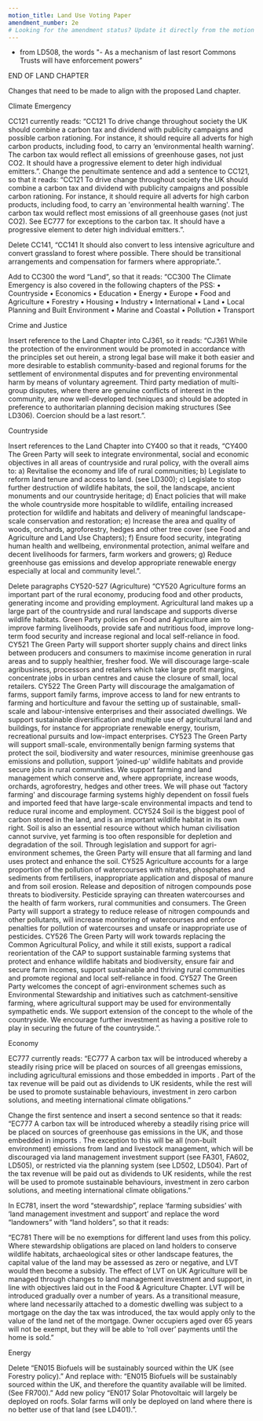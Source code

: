 ```yaml
---
motion_title: Land Use Voting Paper
amendment_number: 2e
# Looking for the amendment status? Update it directly from the motion page!
---
```


- from LD508, the words "- As a mechanism of last resort Commons Trusts will have enforcement powers”

END OF LAND CHAPTER

Changes that need to be made to align with the proposed Land chapter.

Climate Emergency

CC121 currently reads: “CC121 To drive change throughout society the UK should combine a carbon tax and dividend with publicity campaigns and possible carbon rationing. For instance, it should require all adverts for high carbon products, including food, to carry an ‘environmental health warning’. The carbon tax would reflect all emissions of greenhouse gases, not just CO2. It should have a progressive element to deter high individual emitters.”.
Change the penultimate sentence and add a sentence to CC121, so that it reads: “CC121 To drive change throughout society the UK should combine a carbon tax and dividend with publicity campaigns and possible carbon rationing. For instance, it should require all adverts for high carbon products, including food, to carry an 'environmental health warning'. The carbon tax would reflect most emissions of all greenhouse gases (not just CO2). See EC777 for exceptions to the carbon tax. It should have a progressive element to deter high individual emitters.”.

Delete CC141, “CC141 It should also convert to less intensive agriculture and convert grassland to forest where possible. There should be transitional arrangements and compensation for farmers where appropriate.”.

Add to CC300 the word “Land”, so that it reads: “CC300 The Climate Emergency is also covered in the following chapters of the PSS:
•	Countryside
•	Economics
•	Education
•	Energy
•	Europe
•	Food and Agriculture
•	Forestry
•	Housing
•	Industry
•	International
•	Land
•	Local Planning and Built Environment
•	Marine and Coastal
•	Pollution
•	Transport

Crime and Justice

Insert reference to the Land Chapter into CJ361, so it reads: “CJ361 While the protection of the environment would be promoted in accordance with the principles set out herein, a strong legal base will make it both easier and more desirable to establish community-based and regional forums for the settlement of environmental disputes and for preventing environmental harm by means of voluntary agreement. Third party mediation of multi-group disputes, where there are genuine conflicts of interest in the community, are now well-developed techniques and should be adopted in preference to authoritarian planning decision making structures (See LD306). Coercion should be a last resort.”.

Countryside

Insert references to the Land Chapter into CY400 so that it reads, “CY400 The Green Party will seek to integrate environmental, social and economic objectives in all areas of countryside and rural policy, with the overall aims to:
a) Revitalise the economy and life of rural communities;
b) Legislate to reform land tenure and access to land. (see LD300);
c) Legislate to stop further destruction of wildlife habitats, the soil, the landscape, ancient monuments and our countryside heritage;
d) Enact policies that will make the whole countryside more hospitable to wildlife, entailing increased protection for wildlife and habitats and delivery of meaningful landscape-scale conservation and restoration;
e) Increase the area and quality of woods, orchards, agroforestry, hedges and other tree cover (see Food and Agriculture and Land Use Chapters);
f) Ensure food security, integrating human health and wellbeing, environmental protection, animal welfare and decent livelihoods for farmers, farm workers and growers;
g) Reduce greenhouse gas emissions and develop appropriate renewable energy especially at local and community level.”.

Delete paragraphs CY520-527 (Agriculture) “CY520 Agriculture forms an important part of the rural economy, producing food and other products, generating income and providing employment. Agricultural land makes up a large part of the countryside and rural landscape and supports diverse wildlife habitats. Green Party policies on Food and Agriculture aim to improve farming livelihoods, provide safe and nutritious food, improve long-term food security and increase regional and local self-reliance in food.
CY521 The Green Party will support shorter supply chains and direct links between producers and consumers to maximise income generation in rural areas and to supply healthier, fresher food. We will discourage large-scale agribusiness, processors and retailers which take large profit margins, concentrate jobs in urban centres and cause the closure of small, local retailers.
CY522 The Green Party will discourage the amalgamation of farms, support family farms, improve access to land for new entrants to farming and horticulture and favour the setting up of sustainable, small-scale and labour-intensive enterprises and their associated dwellings. We support sustainable diversification and multiple use of agricultural land and buildings, for instance for appropriate renewable energy, tourism, recreational pursuits and low-impact enterprises.
CY523 The Green Party will support small-scale, environmentally benign farming systems that protect the soil, biodiversity and water resources, minimise greenhouse gas emissions and pollution, support ‘joined-up' wildlife habitats and provide secure jobs in rural communities. We support farming and land management which conserve and, where appropriate, increase woods, orchards, agroforestry, hedges and other trees. We will phase out ‘factory farming' and discourage farming systems highly dependent on fossil fuels and imported feed that have large-scale environmental impacts and tend to reduce rural income and employment.
CCY524 Soil is the biggest pool of carbon stored in the land, and is an important wildlife habitat in its own right. Soil is also an essential resource without which human civilisation cannot survive, yet farming is too often responsible for depletion and degradation of the soil. Through legislation and support for agri-environment schemes, the Green Party will ensure that all farming and land uses protect and enhance the soil. CY525 Agriculture accounts for a large proportion of the pollution of watercourses with nitrates, phosphates and sediments from fertilisers, inappropriate application and disposal of manure and from soil erosion. Release and deposition of nitrogen compounds pose threats to biodiversity. Pesticide spraying can threaten watercourses and the health of farm workers, rural communities and consumers. The Green Party will support a strategy to reduce release of nitrogen compounds and other pollutants, will increase monitoring of watercourses and enforce penalties for pollution of watercourses and unsafe or inappropriate use of pesticides.
CY526 The Green Party will work towards replacing the Common Agricultural Policy, and while it still exists, support a radical reorientation of the CAP to support sustainable farming systems that protect and enhance wildlife habitats and biodiversity, ensure fair and secure farm incomes, support sustainable and thriving rural communities and promote regional and local self-reliance in food.
CY527 The Green Party welcomes the concept of agri-environment schemes such as Environmental Stewardship and initiatives such as catchment-sensitive farming, where agricultural support may be used for environmentally sympathetic ends. We support extension of the concept to the whole of the countryside. We encourage further investment as having a positive role to play in securing the future of the countryside.”.

Economy

EC777 currently reads: “EC777 A carbon tax will be introduced whereby a steadily rising price will be placed on sources of all greengas emissions, including agricultural emissions and those embedded in imports . Part of the tax revenue will be paid out as dividends to UK residents, while the rest will be used to promote sustainable behaviours, investment in zero carbon solutions, and meeting international climate obligations.”

Change the first sentence and insert a second sentence so that it reads:
“EC777 A carbon tax will be introduced whereby a steadily rising price will be placed on sources of greenhouse gas emissions in the UK, and those embedded in imports . The exception to this will be all (non-built environment) emissions from land and livestock management, which will be discouraged via land management investment support (see FA301, FA602, LD505), or restricted via the planning system (see LD502, LD504). Part of the tax revenue will be paid out as dividends to UK residents, while the rest will be used to promote sustainable behaviours, investment in zero carbon solutions, and meeting international climate obligations.”

In EC781, insert the word “stewardship”, replace ‘farming subsidies’ with ‘land management investment and support’ and replace the word “landowners” with “land holders”, so that it reads:

“EC781 There will be no exemptions for different land uses from this policy. Where stewardship obligations are placed on land holders to conserve wildlife habitats, archaeological sites or other landscape features, the capital value of the land may be assessed as zero or negative, and LVT would then become a subsidy. The effect of LVT on UK Agriculture will be managed through changes to land management investment and support, in line with objectives laid out in the Food & Agriculture Chapter. LVT will be introduced gradually over a number of years. As a transitional measure, where land necessarily attached to a domestic dwelling was subject to a mortgage on the day the tax was introduced, the tax would apply only to the value of the land net of the mortgage. Owner occupiers aged over 65 years will not be exempt, but they will be able to ‘roll over’ payments until the home is sold.”

Energy

Delete “EN015 Biofuels will be sustainably sourced within the UK (see Forestry policy).”
And replace with: “EN015 Biofuels will be sustainably sourced within the UK, and therefore the quantity available will be limited. (See FR700).”
Add new policy “EN017 Solar Photovoltaic will largely be deployed on roofs. Solar farms will only be deployed on land where there is no better use of that land (see LD401).”.
